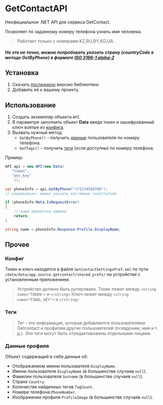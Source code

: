 # GetContactAPI
Неофициальное .NET API для сервиса GetContact.

Позволяет по заданному номеру телефона узнать имя человека.

> Работает только с номерами KZ,RU,BY,KG,UA.
##### Но это не точно, можно попробовать указать страну (countryCode в методе GetByPhone) в формате [ISO 3166-1 alpha-2](https://en.wikipedia.org/wiki/ISO_3166-1_alpha-2)

## Установка
1) Скачать [последнюю](https://www.nuget.org/packages/GetContactAPI/) версию библиотеки.
2) Добавить её к вашему проекту.

## Использование
1. Создать экземпляр объекта `API`.
2. В параметре заполнить объект **Data** введя токен и зашифрованный ключ взятые из [конфига](#Конфиг).
3. Вызвать нужный метод: 
   * `GetByPhone()` - получить [данные](#Данные) пользователя по номеру телефона. 
   * `GetTags()` - получить [теги](#Теги) (*если доступны*) по номеру телефона.

Пример:
```C#
API api = new API(new Data(
   "token",
   "aes_key"
    ));

var phoneInfo = api.GetByPhone("+71234569780");
// опционально: можно указать кастомные countryCode

if (phoneInfo.Meta.IsRequestError)
{
    // ваша обработка ошибки
    return;
}

string name = phoneInfo.Response.Profile.DisplayName;
```

## Прочее

### Конфиг
Токен и ключ находятся в файле `GetContactSettingsPref.xml` по пути `/data/data/app.source.getcontact/shared_prefs/` на устройстве с установленным приложением.
> Устройство должно быть рутировано.
Токен лежит между `<string name="TOKEN">` и `</string>`
Ключ лежит между `<string name="FINAL_KEY">` и `</string>`

### Теги
> Тег - это информация, которая добавляется пользователями Getcontact к профилям других пользователей (псевдоним, имя и т. д.). Эти теги могут быть отредактированы отдельными лицами.

### Данные профиля
Объект содержащий в себе данные об:
* Отображаемом имени пользователя `DisplayName`.
* Имени пользователя `DisplayName` (в большинстве случаев `null`).
* Фамилии пользователя `Surname` (в большинстве случаев `null`).
* Стране `Country`.
* Количестве найденных тегов `TagCount`.
* Номере телефона `PhoneNumber`.
* Изображении профиля `ProfileImage` (в большинстве случаев `null`).

